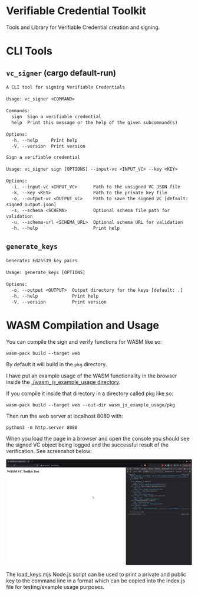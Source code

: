 # Verifiable Credential Toolkit

Tools and Library for Verifiable Credential creation and signing.

# CLI Tools

## `vc_signer` (cargo default-run)

```
A CLI tool for signing Verifiable Credentials

Usage: vc_signer <COMMAND>

Commands:
  sign  Sign a verifiable credential
  help  Print this message or the help of the given subcommand(s)

Options:
  -h, --help     Print help
  -V, --version  Print version
```

```
Sign a verifiable credential

Usage: vc_signer sign [OPTIONS] --input-vc <INPUT_VC> --key <KEY>

Options:
  -i, --input-vc <INPUT_VC>      Path to the unsigned VC JSON file
  -k, --key <KEY>                Path to the private key file
  -o, --output-vc <OUTPUT_VC>    Path to save the signed VC [default: signed_output.json]
  -s, --schema <SCHEMA>          Optional schema file path for validation
  -u, --schema-url <SCHEMA_URL>  Optional schema URL for validation
  -h, --help                     Print help
```

## `generate_keys`

```
Generates Ed25519 key pairs

Usage: generate_keys [OPTIONS]

Options:
  -o, --output <OUTPUT>  Output directory for the keys [default: .]
  -h, --help             Print help
  -V, --version          Print version
```

# WASM Compilation and Usage

You can compile the sign and verify functions for WASM like so:

```
wasm-pack build --target web
```

By default it will build in the `pkg` directory.

I have put an example usage of the WASM functionality in the browser inside the [./wasm_js_example_usage directory](./wasm_js_example_usage). 

If you compile it inside that directory in a directory called pkg like so:

```
wasm-pack build --target web --out-dir wasm_js_example_usage/pkg
```

Then run the web server at localhost 8080 with:

```
python3 -m http.server 8080
```

When you load the page in a browser and open the console you should see the signed VC object being logged and the successful result of the verification. See screenshot below:

![Screenshot showing example web page and console logs](./wasm_js_example_usage/screenshot.png)

The load_keys.mjs Node.js script can be used to print a private and public key to the command line in a format which can be copied into the index.js file for testing/example usage purposes.